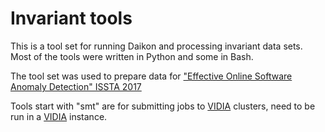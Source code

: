 # Invariant tools

This is a tool set for running Daikon and processing invariant data sets. Most of the tools were written in Python and some in Bash. 

The tool set was used to prepare data for ["Effective Online Software Anomaly Detection" ISSTA 2017](https://dl.acm.org/authorize?N31089&lipi=urn%3Ali%3Apage%3Ad_flagship3_profile_view_base%3BwOMVB5k4Sl2ngg%2B1S5p1FA%3D%3D) 

Tools start with "smt" are for submitting jobs to [VIDIA](https://vidia.ccr.buffalo.edu/) clusters, need to be run in a [VIDIA](https://vidia.ccr.buffalo.edu/) instance.
